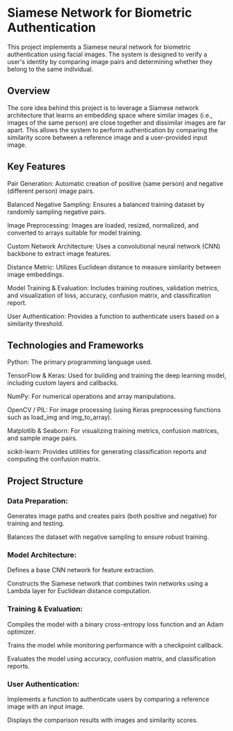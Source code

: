 # Siamese Network for Biometric Authentication
This project implements a Siamese neural network for biometric authentication using facial images. The system is designed to verify a user's identity by comparing image pairs and determining whether they belong to the same individual.

## Overview
The core idea behind this project is to leverage a Siamese network architecture that learns an embedding space where similar images (i.e., images of the same person) are close together and dissimilar images are far apart. This allows the system to perform authentication by comparing the similarity score between a reference image and a user-provided input image.

## Key Features
Pair Generation: Automatic creation of positive (same person) and negative (different person) image pairs.

Balanced Negative Sampling: Ensures a balanced training dataset by randomly sampling negative pairs.

Image Preprocessing: Images are loaded, resized, normalized, and converted to arrays suitable for model training.

Custom Network Architecture: Uses a convolutional neural network (CNN) backbone to extract image features.

Distance Metric: Utilizes Euclidean distance to measure similarity between image embeddings.

Model Training & Evaluation: Includes training routines, validation metrics, and visualization of loss, accuracy, confusion matrix, and classification report.

User Authentication: Provides a function to authenticate users based on a similarity threshold.

## Technologies and Frameworks
Python: The primary programming language used.

TensorFlow & Keras: Used for building and training the deep learning model, including custom layers and callbacks.

NumPy: For numerical operations and array manipulations.

OpenCV / PIL: For image processing (using Keras preprocessing functions such as load_img and img_to_array).

Matplotlib & Seaborn: For visualizing training metrics, confusion matrices, and sample image pairs.

scikit-learn: Provides utilities for generating classification reports and computing the confusion matrix.

## Project Structure
### Data Preparation:

Generates image paths and creates pairs (both positive and negative) for training and testing.

Balances the dataset with negative sampling to ensure robust training.

### Model Architecture:

Defines a base CNN network for feature extraction.

Constructs the Siamese network that combines twin networks using a Lambda layer for Euclidean distance computation.

### Training & Evaluation:

Compiles the model with a binary cross-entropy loss function and an Adam optimizer.

Trains the model while monitoring performance with a checkpoint callback.

Evaluates the model using accuracy, confusion matrix, and classification reports.

### User Authentication:

Implements a function to authenticate users by comparing a reference image with an input image.

Displays the comparison results with images and similarity scores.
